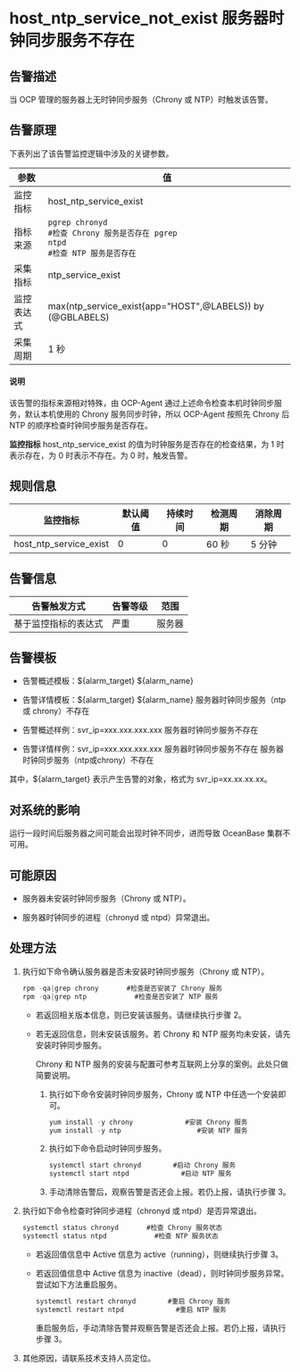 host_ntp_service_not_exist 服务器时钟同步服务不存在
============================================================



告警描述
-------------------------

当 OCP 管理的服务器上无时钟同步服务（Chrony 或 NTP）时触发该告警。

告警原理
-------------------------

下表列出了该告警监控逻辑中涉及的关键参数。


|  参数   |                                                          值                                                          |
|-------|---------------------------------------------------------------------------------------------------------------------|
| 监控指标  | host_ntp_service_exist                                                                                              |
| 指标来源  |<code>pgrep chronyd</br>#检查 Chrony 服务是否存在 pgrep ntpd</br>#检查 NTP 服务是否存在</code> |
| 采集指标  | ntp_service_exist                                                                                                   |
| 监控表达式 | max(ntp_service_exist{app="HOST",@LABELS}) by (@GBLABELS)                                                           |
| 采集周期  | 1 秒                                                                                                                 |


<main id="notice" type='explain'><h4>说明</h4><p>该告警的指标来源相对特殊，由 OCP-Agent 通过上述命令检查本机时钟同步服务，默认本机使用的 Chrony 服务同步时钟，所以 OCP-Agent 按照先 Chrony 后 NTP 的顺序检查时钟同步服务是否存在。</p></main>



**监控指标** host_ntp_service_exist 的值为时钟服务是否存在的检查结果，为 1 时表示存在，为 0 时表示不存在。为 0 时，触发告警。

**规则信息**
-----------------------------



|          监控指标          | 默认阈值 | 持续时间 | 检测周期 | 消除周期 |
|------------------------|------|------|------|------|
| host_ntp_service_exist | 0    | 0    | 60 秒 | 5 分钟 |



**告警信息**
-----------------------------



|   告警触发方式   | 告警等级 | 范围  |
|------------|------|-----|
| 基于监控指标的表达式 | 严重   | 服务器 |



告警模板
-------------------------

* 告警概述模板：${alarm_target} ${alarm_name}



* 告警详情模板：${alarm_target} ${alarm_name} 服务器时钟同步服务（ntp 或 chrony）不存在



* 告警概述样例：svr_ip=xxx.xxx.xxx.xxx 服务器时钟同步服务不存在



* 告警详情样例：svr_ip=xxx.xxx.xxx.xxx 服务器时钟同步服务不存在 服务器时钟同步服务（ntp或chrony）不存在






其中，${alarm_target} 表示产生告警的对象，格式为 svr_ip=xx.xx.xx.xx。

对系统的影响
---------------------------

运行一段时间后服务器之间可能会出现时钟不同步，进而导致 OceanBase 集群不可用。

可能原因
-------------------------

* 服务器未安装时钟同步服务（Chrony 或 NTP）。



* 服务器时钟同步的进程（chronyd 或 ntpd）异常退出。






处理方法
-------------------------

1. 执行如下命令确认服务器是否未安装时钟同步服务（Chrony 或 NTP）。

   ```java
   rpm -qa|grep chrony       #检查是否安装了 Chrony 服务
   rpm -qa|grep ntp            #检查是否安装了 NTP 服务
   ```


   * 若返回相关版本信息，则已安装该服务。请继续执行步骤 2。



   * 若无返回信息，则未安装该服务。若 Chrony 和 NTP 服务均未安装，请先安装时钟同步服务。

     Chrony 和 NTP 服务的安装与配置可参考互联网上分享的案例。此处只做简要说明。
     1. 执行如下命令安装时钟同步服务，Chrony 或 NTP 中任选一个安装即可。

        ```java
        yum install -y chrony             #安装 Chrony 服务
        yum install -y ntp                   #安装 NTP 服务
        ```



     2. 执行如下命令启动时钟同步服务。

        ```java
        systemctl start chronyd        #启动 Chrony 服务
        systemctl start ntpd             #启动 NTP 服务
        ```



     3. 手动清除告警后，观察告警是否还会上报。若仍上报，请执行步骤 3。









2. 执行如下命令检查时钟同步进程（chronyd 或 ntpd）是否异常退出。

   ```java
   systemctl status chronyd       #检查 Chrony 服务状态
   systemctl status ntpd            #检查 NTP 服务状态
   ```


   * 若返回值信息中 Active 信息为 active（running），则继续执行步骤 3。



   * 若返回值信息中 Active 信息为 inactive（dead），则时钟同步服务异常。尝试如下方法重启服务。

     ```java
     systemctl restart chronyd        #重启 Chrony 服务
     systemctl restart ntpd             #重启 NTP 服务
     ```



     重启服务后，手动清除告警并观察告警是否还会上报。若仍上报，请执行步骤 3。





3. 其他原因，请联系技术支持人员定位。





